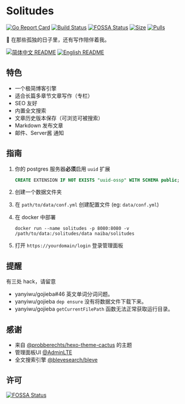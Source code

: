 # Solitudes

[![Go Report Card](https://goreportcard.com/badge/github.com/naiba/solitudes)](https://goreportcard.com/report/github.com/naiba/solitudes) [![Build Status](https://travis-ci.com/naiba/solitudes.svg?branch=master)](https://travis-ci.com/naiba/solitudes) [![FOSSA Status](https://app.fossa.io/api/projects/git%2Bgithub.com%2Fnaiba%2Fsolitudes.svg?type=shield)](https://app.fossa.io/projects/git%2Bgithub.com%2Fnaiba%2Fsolitudes?ref=badge_shield)
[![Size](https://images.microbadger.com/badges/image/naiba/solitudes.svg)](https://microbadger.com/images/naiba/solitudes) [![Pulls](https://img.shields.io/docker/pulls/naiba/solitudes.svg)](https://microbadger.com/images/naiba/solitudes)

:smoking: 在那些孤独的日子里，还有写作陪伴着我。

[![简体中文 README](https://img.shields.io/badge/简体中文-README-informational.svg)](README.md) [![English README](https://img.shields.io/badge/English-README-informational.svg)](README_en-US.md)

## 特色

- 一个极简博客引擎
- 适合长篇多章节文章写作（专栏）
- SEO 友好
- 内置全文搜索
- 文章历史版本保存（可浏览可被搜索）
- Markdown 发布文章
- 邮件、Server酱 通知

## 指南

1. 你的 postgres 服务器**必须**启用 `uuid` 扩展

    ```sql
    CREATE EXTENSION IF NOT EXISTS "uuid-ossp" WITH SCHEMA public;
    ```

2. 创建一个数据文件夹
3. 在 `path/to/data/conf.yml` 创建配置文件 (eg: `data/conf.yml`)
4. 在 docker 中部署

    ```shell
    docker run --name solitudes -p 8080:8080 -v /path/to/data:/solitudes/data naiba/solitudes
    ```

5. 打开 `https://yourdomain/login` 登录管理面板

## 提醒

有三处 hack，请留意

- yanyiwu/gojieba#46 英文单词分词问题。
- yanyiwu/gojieba `dep ensure` 没有将数据文件下载下来。
- yanyiwu/gojieba `getCurrentFilePath` 函数无法正常获取运行目录。

## 感谢

- 来自 [@probberechts/hexo-theme-cactus](https://github.com/probberechts/hexo-theme-cactus) 的主题
- 管理面板UI [@AdminLTE](https://adminlte.io/)
- 全文搜索引擎 [@blevesearch/bleve](https://github.com/blevesearch/bleve)

## 许可

[![FOSSA Status](https://app.fossa.io/api/projects/git%2Bgithub.com%2Fnaiba%2Fsolitudes.svg?type=large)](https://app.fossa.io/projects/git%2Bgithub.com%2Fnaiba%2Fsolitudes?ref=badge_large)